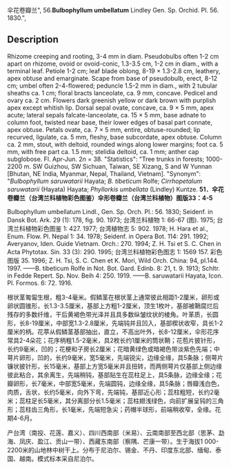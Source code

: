 伞花卷瓣兰",
56.**Bulbophyllum umbellatum** Lindley Gen. Sp. Orchid. Pl. 56. 1830.",

## Description
Rhizome creeping and rooting, 3-4 mm in diam. Pseudobulbs often 1-2 cm apart on rhizome, ovoid or ovoid-conic, 1.3-3.5 cm, 1-2 cm in diam., with a terminal leaf. Petiole 1-2 cm; leaf blade oblong, 8-19 × 1.3-2.8 cm, leathery, apex obtuse and emarginate. Scape from base of pseudobulb, erect, 8-12 cm; umbel often 2-4-flowered; peduncle 1.5-2 mm in diam., with 2 tubular sheaths ca. 1 cm; floral bracts lanceolate, ca. 9 mm, concave. Pedicel and ovary ca. 2 cm. Flowers dark greenish yellow or dark brown with purplish apex except whitish lip. Dorsal sepal ovate, concave, ca. 9 × 5 mm, apex acute; lateral sepals falcate-lanceolate, ca. 15 × 5 mm, base adnate to column foot, twisted near base, their lower edges of basal part connate, apex obtuse. Petals ovate, ca. 7 × 5 mm, entire, obtuse-rounded; lip recurved, ligulate, ca. 5 mm, fleshy, base subcordate, apex obtuse. Column ca. 2 mm, stout, with deltoid, rounded wings along lower margins; foot ca. 5 mm, with free part ca. 1.5 mm; stelidia deltoid, ca. 1 mm; anther cap subglobose. Fl. Apr-Jun. 2*n* = 38.
  "Statistics": "Tree trunks in forests; 1000-2200 m. SW Guizhou, SW Sichuan, Taiwan, SE Xizang, S and W Yunnan [Bhutan, NE India, Myanmar, Nepal, Thailand, Vietnam].
  "Synonym": "*Bulbophyllum saruwatarii* Hayata; *B. tibeticum* Rolfe; *Cirrhopetalum saruwatarii* (Hayata) Hayata; *Phyllorkis umbellata* (Lindley) Kuntze.
**51．伞花卷瓣兰（台湾兰科植物彩色图鉴）伞形卷瓣兰（台湾兰科植物）图版33：4-5**

Bulbophyllum umbellatum Lindl., Gen. Sp. Orch. Pl.: 56. 1830; Seidenf. in Dansk Bot. Ark. 29 (1): 178, fig. 90. 1973; 台湾兰科植物 1: 66-67 (图). 1975; 台湾兰科植物彩色图鉴 1: 427. 1977; 台湾植物志 5: 902. 1978; H. Hara et al., Enum. Flow. Pl. Nepal 1: 34. 1978; Seidenf. in Opera Bot. 114: 291. 1992; Averyanov, Iden. Guide Vietnam. Orch.: 270. 1994; Z. H. Tsi et S. C. Chen in Acta Phytotax. Sin. 33 (3): 290. 1995; 台湾兰科植物彩色图志 1: 1569 157. 彩色图版 35. 1996; Z. H. Tsi, S. C. Chen et K. Mori, Wild Orch. China: 94, pl.144. 1997. ——B. tibeticum Rolfe in Not. Bot. Gard. Edinb. 8: 21, t. 9. 1913; Schltr. in Fedde Repert. Sp. Nov. Beih 4: 250. 1919. ——B. saruwatarii Hayata, Icon. Pl. Formos. 6: 72. 1916.

根状茎匍匐生根，粗3-4毫米。假鳞茎在根状茎上通常彼此相距1-2厘米，卵形或卵状圆锥形，长1.3-3.5厘米，基部上方粗1-2厘米，顶生1枚叶，基部被鞘腐烂后残存的多数纤维，干后黄褐色带光泽并且具多数纵皱纹状的棱角。叶革质，长圆形，长8-19厘米，中部宽1.3-2.8厘米，先端钝并且凹入，基部楔状收窄，具长1-2厘米的柄。花葶从假鳞茎基部抽出，直立，不高出叶外，长8-12厘米，伞形花序常具2-4朵花；花序柄粗1.5-2毫米，具2枚长约1厘米的筒状鞘；花苞片披针形，长约9毫米，凹的；花梗和子房长2厘米；花暗黄绿色或暗褐色带淡紫色先端；中萼片卵形，凹的，长约9毫米，宽5毫米，先端锐尖，边缘全缘，具5条脉；侧萼片镰状披针形，长15毫米，基部上方宽5毫米并且扭转，而两侧萼片仅基部上侧边缘彼此粘合，其余离生，先端稍钝，基部贴生在蕊柱足上，具5条脉，边缘全缘；花瓣卵形，长7毫米，中部宽5毫米，先端圆钝，边缘全缘，具5条脉；唇瓣浅白色，肉质，舌状，长约5毫米，向外下弯，先端钝，基部近心形；蕊柱粗短，长约2毫米；蕊柱足长5毫米，其分离部分长1.5毫米；蕊柱翅浅绿色，向前扩展呈钝的三角形；蕊柱齿三角形，长1毫米，先端短急尖；药帽半球形，前端稍收窄，全缘。花期4-6月。

产台湾（南投、花莲、嘉义）、四川西南部（米易）、云南南部至西北部（思茅、勐海、凤庆、盈江、贡山一带）、西藏东南部（察隅、芒康一带）。生于海拔1 000-2200米的山地林中树干上。分布于尼泊尔、锡金、不丹、印度东北部、缅甸、泰国、越南。模式标本采自尼泊尔。
